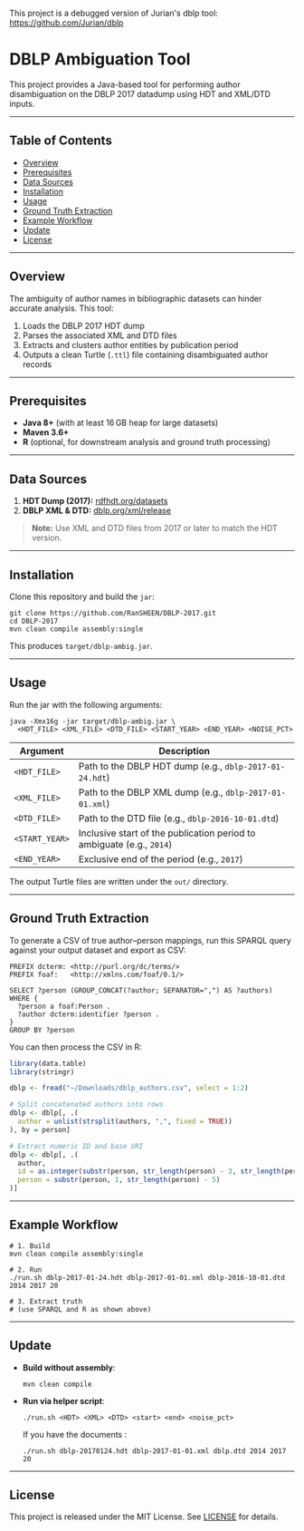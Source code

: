 This project is a debugged version of Jurian's dblp tool: https://github.com/Jurian/dblp

# DBLP Ambiguation Tool

This project provides a Java-based tool for performing author disambiguation on the DBLP 2017 datadump using HDT and XML/DTD inputs.

---

## Table of Contents

* [Overview](#overview)
* [Prerequisites](#prerequisites)
* [Data Sources](#data-sources)
* [Installation](#installation)
* [Usage](#usage)
* [Ground Truth Extraction](#ground-truth-extraction)
* [Example Workflow](#example-workflow)
* [Update](#update)
* [License](#license)

---

## Overview

The ambiguity of author names in bibliographic datasets can hinder accurate analysis. This tool:

1. Loads the DBLP 2017 HDT dump
2. Parses the associated XML and DTD files
3. Extracts and clusters author entities by publication period
4. Outputs a clean Turtle (`.ttl`) file containing disambiguated author records

---

## Prerequisites

* **Java 8+** (with at least 16 GB heap for large datasets)
* **Maven 3.6+**
* **R** (optional, for downstream analysis and ground truth processing)

---

## Data Sources

1. **HDT Dump (2017):** [rdfhdt.org/datasets](http://www.rdfhdt.org/datasets/)
2. **DBLP XML & DTD:** [dblp.org/xml/release](https://dblp.org/xml/release/)

> **Note:** Use XML and DTD files from 2017 or later to match the HDT version.

---

## Installation

Clone this repository and build the `jar`:

```
git clone https://github.com/RanSHEEN/DBLP-2017.git
cd DBLP-2017
mvn clean compile assembly:single
```

This produces `target/dblp-ambig.jar`.

---

## Usage

Run the jar with the following arguments:

```
java -Xmx16g -jar target/dblp-ambig.jar \
  <HDT_FILE> <XML_FILE> <DTD_FILE> <START_YEAR> <END_YEAR> <NOISE_PCT>
```

| Argument       | Description                                                           |
| -------------- | --------------------------------------------------------------------- |
| `<HDT_FILE>`   | Path to the DBLP HDT dump (e.g., `dblp-2017-01-24.hdt`)               |
| `<XML_FILE>`   | Path to the DBLP XML dump (e.g., `dblp-2017-01-01.xml`)               |
| `<DTD_FILE>`   | Path to the DTD file (e.g., `dblp-2016-10-01.dtd`)                    |
| `<START_YEAR>` | Inclusive start of the publication period to ambiguate (e.g., `2014`) |
| `<END_YEAR>`   | Exclusive end of the period (e.g., `2017`)                            |

The output Turtle files are written under the `out/` directory.

---

## Ground Truth Extraction

To generate a CSV of true author–person mappings, run this SPARQL query against your output dataset and export as CSV:

```sparql
PREFIX dcterm: <http://purl.org/dc/terms/>
PREFIX foaf:   <http://xmlns.com/foaf/0.1/>

SELECT ?person (GROUP_CONCAT(?author; SEPARATOR=",") AS ?authors)
WHERE {
  ?person a foaf:Person .
  ?author dcterm:identifier ?person .
}
GROUP BY ?person
```

You can then process the CSV in R:

```r
library(data.table)
library(stringr)

dblp <- fread("~/Downloads/dblp_authors.csv", select = 1:2)

# Split concatenated authors into rows
dblp <- dblp[, .(
  author = unlist(strsplit(authors, ",", fixed = TRUE))
), by = person]

# Extract numeric ID and base URI
dblp <- dblp[, .(
  author,
  id = as.integer(substr(person, str_length(person) - 3, str_length(person))),
  person = substr(person, 1, str_length(person) - 5)
)]
```

---

## Example Workflow

```
# 1. Build
mvn clean compile assembly:single

# 2. Run
./run.sh dblp-2017-01-24.hdt dblp-2017-01-01.xml dblp-2016-10-01.dtd 2014 2017 20

# 3. Extract truth
# (use SPARQL and R as shown above)
```

---

## Update

* **Build without assembly**:

  ```
  mvn clean compile
  ```
* **Run via helper script**:

  ```
  ./run.sh <HDT> <XML> <DTD> <start> <end> <noise_pct>
  ```
  If you have the documents : 
  ```
  ./run.sh dblp-20170124.hdt dblp-2017-01-01.xml dblp.dtd 2014 2017 20
  ```


---

## License

This project is released under the MIT License. See [LICENSE](LICENSE) for details.
